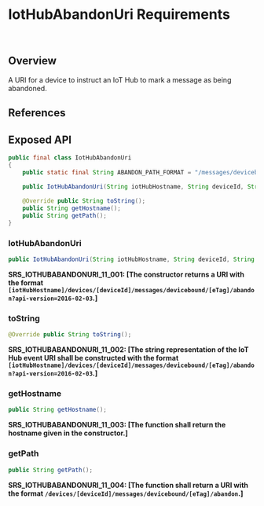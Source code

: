# IotHubAbandonUri Requirements
 
## Overview

A URI for a device to instruct an IoT Hub to mark a message as being abandoned.

## References

## Exposed API

```java
public final class IotHubAbandonUri
{
    public static final String ABANDON_PATH_FORMAT = "/messages/devicebound/%s/abandon";

    public IotHubAbandonUri(String iotHubHostname, String deviceId, String eTag);
    
    @Override public String toString();
    public String getHostname();
    public String getPath();
}
```


### IotHubAbandonUri

```java
public IotHubAbandonUri(String iotHubHostname, String deviceId, String eTag); 
```

**SRS_IOTHUBABANDONURI_11_001: [**The constructor returns a URI with the format `[iotHubHostname]/devices/[deviceId]/messages/devicebound/[eTag]/abandon?api-version=2016-02-03`.**]**


### toString

```java
@Override public String toString();
```

**SRS_IOTHUBABANDONURI_11_002: [**The string representation of the IoT Hub event URI shall be constructed with the format `[iotHubHostname]/devices/[deviceId]/messages/devicebound/[eTag]/abandon?api-version=2016-02-03`.**]**


### getHostname

```java
public String getHostname();
```

**SRS_IOTHUBABANDONURI_11_003: [**The function shall return the hostname given in the constructor.**]**


### getPath

```java
public String getPath();
```

**SRS_IOTHUBABANDONURI_11_004: [**The function shall return a URI with the format `/devices/[deviceId]/messages/devicebound/[eTag]/abandon`.**]**